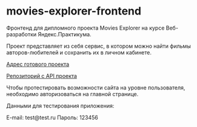 # movies-explorer-frontend
Фронтенд для дипломного проекта Movies Explorer на курсе Веб-разработки Яндекс.Практикума.

Проект представляет из себя сервис, в котором можно найти фильмы авторов-любителей и сохранить их в личном кабинете.

<a href="https://snv-project-movies.ru" target="_blank">Адрес готового проекта</a>

<a href="https://github.com/NikitaSavchuk97/movies-explorer-api" target="_blank">Репозиторий с API проекта</a>

Чтобы протестировать возможности сайта на уровне пользователя, необходимо авторизоваться на главной странице.

Данными для тестирования приложения:

<div background-color: dark-gray; >
E-mail: test@test.ru
Пароль: 123456

</div>


